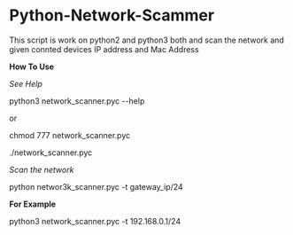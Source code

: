 # Python-Network-Scammer
This script is work on python2 and python3 both and scan the network and given connted devices IP address and Mac Address


**How To Use**

_See Help_

python3 network_scanner.pyc --help

or

chmod 777 network_scanner.pyc

./network_scanner.pyc

_Scan the network_

python networ3k_scanner.pyc -t gateway_ip/24


**For Example**

python3 network_scanner.pyc -t 192.168.0.1/24
